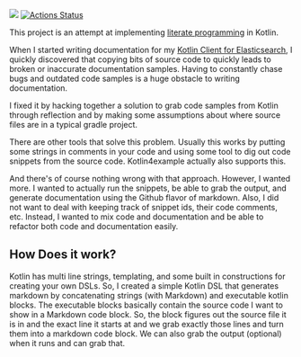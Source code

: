 [![](https://jitpack.io/v/jillesvangurp/kotlin4example.svg)](https://jitpack.io/#jillesvangurp/kotlin4example)
[![Actions Status](https://github.com/jillesvangurp/kotlin4example/workflows/CI-gradle-build/badge.svg)](https://github.com/jillesvangurp/kotlin4example/actions)

This project is an attempt at implementing [literate programming](https://en.wikipedia.org/wiki/Literate_programming) in Kotlin. 
    
When I started writing documentation for my [Kotlin Client for Elasticsearch](https://githubcom/jillesvangurp/es-kotlin-wrapper-client), I quickly discovered that copying bits of source code to quickly leads to broken
or inaccurate documentation samples. Having to constantly chase bugs and outdated code samples is a huge 
obstacle to writing documentation.

I fixed it by hacking together a solution to grab code samples
from Kotlin through reflection and by making some assumptions about where source files are in a typical
gradle project.
    
There are other tools that solve this problem. Usually this works by putting some strings in comments in 
your code and using some tool to dig out code snippets from the source code. Kotlin4example actually also 
supports this.
    
And there's of course nothing wrong with that approach. However, I wanted more. I wanted to actually run the snippets, 
be able to grab the output, and generate documentation using the Github flavor of markdown. Also, I did not want to deal
with keeping track of snippet ids, their code comments, etc. Instead, I wanted to mix code and documentation and
be able to refactor both code and documentation easily.

## How Does it work?

Kotlin has multi line strings, templating, and some built in constructions for creating your own DSLs. So, I
created a simple Kotlin DSL that generates markdown by concatenating strings (with Markdown) and executable 
kotlin blocks. The executable blocks basically contain the source code I want to show in a Markdown code block.
So, the block figures out the source file it is in and the exact line it starts at and we grab exactly those lines 
and turn them into a markdown code block. We can also grab the output (optional) when it runs and can grab that.